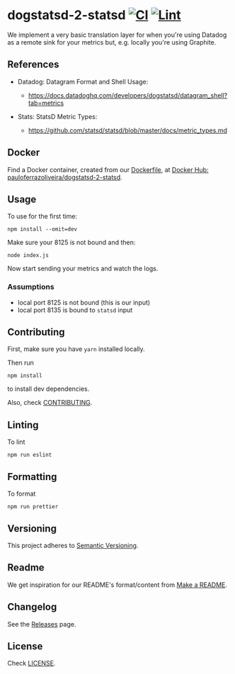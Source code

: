# dogstatsd-2-statsd [![CI][ci-img]][ci] [![Lint][lint-img]][lint]

[ci-img]: https://github.com/paulo-ferraz-oliveira/dogstatsd-2-statsd/actions/workflows/ci.yml/badge.svg
[ci]: https://github.com/paulo-ferraz-oliveira/dogstatsd-2-statsd/actions/workflows/ci.yml
[lint-img]: https://github.com/paulo-ferraz-oliveira/dogstatsd-2-statsd/actions/workflows/lint.yml/badge.svg
[lint]: https://github.com/paulo-ferraz-oliveira/dogstatsd-2-statsd/actions/workflows/lint.yml

We implement a very basic translation layer for when you're using
Datadog as a remote sink for your metrics but, e.g. locally you're using
Graphite.

## References

* Datadog: Datagram Format and Shell Usage:
  * <https://docs.datadoghq.com/developers/dogstatsd/datagram_shell?tab=metrics>

* Stats: StatsD Metric Types:
  * <https://github.com/statsd/statsd/blob/master/docs/metric_types.md>

## Docker

Find a Docker container, created from our [Dockerfile](Dockerfile), at
[Docker Hub: pauloferrazoliveira/dogstatsd-2-statsd](https://hub.docker.com/repository/docker/pauloferrazoliveira/dogstatsd-2-statsd).

## Usage

To use for the first time:

```shell
npm install --omit=dev
```

Make sure your 8125 is not bound and then:

```shell
node index.js
```

Now start sending your metrics and watch the logs.

### Assumptions

* local port 8125 is not bound (this is our input)
* local port 8135 is bound to `statsd` input

## Contributing

First, make sure you have `yarn` installed locally.

Then run

```shell
npm install
```

to install dev dependencies.

Also, check [CONTRIBUTING](CONTRIBUTING.md).

## Linting

To lint

```shell
npm run eslint
```

## Formatting

To format

```shell
npm run prettier
```

## Versioning

This project adheres to [Semantic Versioning](https://semver.org/spec/v2.0.0.html).

## Readme

We get inspiration for our README's format/content from
[Make a README](https://www.makeareadme.com/).

## Changelog

See the [Releases](../../releases) page.

## License

Check [LICENSE](LICENSE.md).

